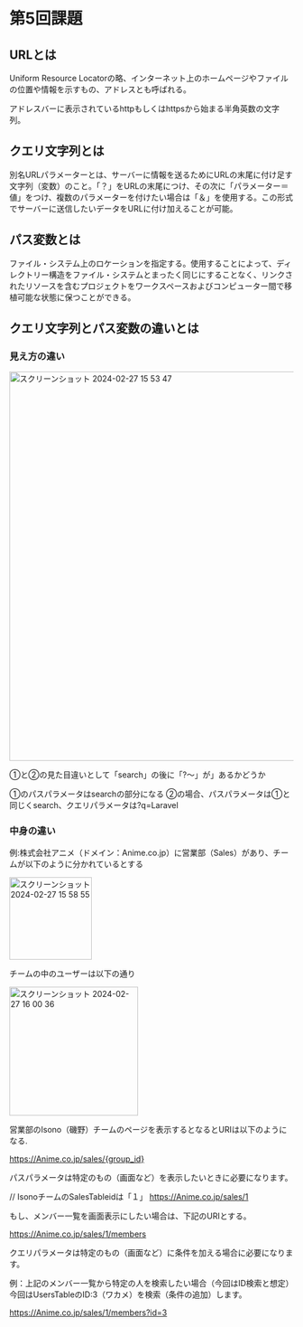 # 第5回課題
## URLとは
Uniform Resource Locatorの略、インターネット上のホームページやファイルの位置や情報を示すもの、アドレスとも呼ばれる。

アドレスバーに表示されているhttpもしくはhttpsから始まる半角英数の文字列。

## クエリ文字列とは
別名URLパラメーターとは、サーバーに情報を送るためにURLの末尾に付け足す文字列（変数）のこと。「？」をURLの末尾につけ、その次に「パラメーター＝値」をつけ、複数のパラメーターを付けたい場合は「＆」を使用する。この形式でサーバーに送信したいデータをURLに付け加えることが可能。

## パス変数とは
ファイル・システム上のロケーションを指定する。使用することによって、ディレクトリー構造をファイル・システムとまったく同じにすることなく、リンクされたリソースを含むプロジェクトをワークスペースおよびコンピューター間で移植可能な状態に保つことができる。

## クエリ文字列とパス変数の違いとは
### 見え方の違い

<img width="689" alt="スクリーンショット 2024-02-27 15 53 47" src="https://github.com/g1003394/gokai/assets/153340889/a52b9c01-2f8a-4abb-9a6e-027bdbfa052c">

①と②の見た目違いとして「search」の後に「?〜」が」あるかどうか

①のパスパラメータはsearchの部分になる
②の場合、パスパラメータは①と同じくsearch、クエリパラメータは?q=Laravel

### 中身の違い

例:株式会社アニメ（ドメイン：Anime.co.jp）に営業部（Sales）があり、チームが以下のように分かれているとする

<img width="146" alt="スクリーンショット 2024-02-27 15 58 55" src="https://github.com/g1003394/gokai/assets/153340889/8288f6f0-4791-4f58-818a-0e99953d26a0">

チームの中のユーザーは以下の通り

<img width="228" alt="スクリーンショット 2024-02-27 16 00 36" src="https://github.com/g1003394/gokai/assets/153340889/808fe79c-8534-4150-b3a1-e5d14473ed3e">

営業部のIsono（磯野）チームのページを表示するとなるとURIは以下のようになる.

https://Anime.co.jp/sales/{group_id}

パスパラメータは特定のもの（画面など）を表示したいときに必要になります。

// IsonoチームのSalesTableidは「１」
https://Anime.co.jp/sales/1

もし、メンバー一覧を画面表示にしたい場合は、下記のURIとする。

https://Anime.co.jp/sales/1/members

クエリパラメータは特定のもの（画面など）に条件を加える場合に必要になります。

例：上記のメンバー一覧から特定の人を検索したい場合（今回はID検索と想定）
今回はUsersTableのID:3（ワカメ）を検索（条件の追加）します。

https://Anime.co.jp/sales/1/members?id=3
